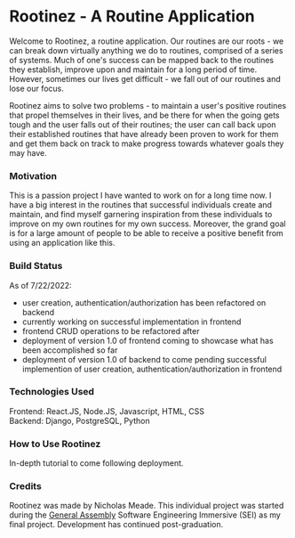 # Rootinez - A Routine Application

Welcome to Rootinez, a routine application. Our routines are our roots - we can break down virtually anything we do to routines, comprised of a series of systems. Much of one's success can be mapped back to the routines they establish, improve upon and maintain for a long period of time. However, sometimes our lives get difficult - we fall out of our routines and lose our focus.

Rootinez aims to solve two problems - to maintain a user's positive routines that propel themselves in their lives, and be there for when the going gets tough and the user falls out of their routines; the user can call back upon their established routines that have already been proven to work for them and get them back on track to make progress towards whatever goals they may have.

### Motivation

This is a passion project I have wanted to work on for a long time now. I have a big interest in the routines that successful individuals create and maintain, and find myself garnering inspiration from these individuals to improve on my own routines for my own success. Moreover, the grand goal is for a large amount of people to be able to receive a positive benefit from using an application like this.

### Build Status

As of 7/22/2022:

- user creation, authentication/authorization has been refactored on backend
- currently working on successful implementation in frontend
- frontend CRUD operations to be refactored after
- deployment of version 1.0 of frontend coming to showcase what has been accomplished so far
- deployment of version 1.0 of backend to come pending successful implemention of user creation, authentication/authorization in frontend

### Technologies Used

Frontend: React.JS, Node.JS, Javascript, HTML, CSS   
Backend: Django, PostgreSQL, Python

### How to Use Rootinez

In-depth tutorial to come following deployment.

### Credits

Rootinez was made by Nicholas Meade. This individual project was started during the [General Assembly](https://generalassemb.ly/) Software Engineering Immersive (SEI) as my final project. Development has continued post-graduation.
